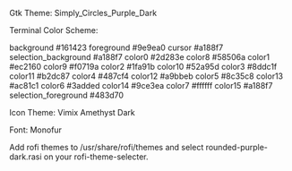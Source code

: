 Gtk Theme: Simply_Circles_Purple_Dark

Terminal Color Scheme: 

background            #161423
foreground            #9e9ea0
cursor                #a188f7
selection_background  #a188f7
color0                #2d283e
color8                #58506a
color1                #ec2160
color9                #f0719a
color2                #1fa91b
color10               #52a95d
color3                #8ddc1f
color11               #b2dc87
color4                #487cf4
color12               #a9bbeb
color5                #8c35c8
color13               #ac81c1
color6                #3added
color14               #9ce3ea
color7                #ffffff
color15               #a188f7
selection_foreground #483d70

Icon Theme: Vimix Amethyst Dark 

Font: Monofur 

Add rofi themes to /usr/share/rofi/themes and select rounded-purple-dark.rasi on your rofi-theme-selecter. 
